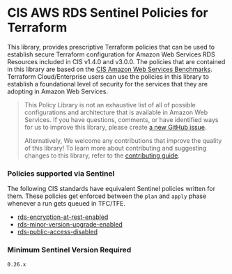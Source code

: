 # CIS AWS RDS Sentinel Policies for Terraform
This library, provides prescriptive Terraform policies that can be used to establish secure Terraform configuration 
for Amazon Web Services RDS Resources included in CIS v1.4.0 and v3.0.0. 
The policies that are contained in this library are based on the [CIS Amazon Web Services Benchmarks](https://docs.aws.amazon.com/securityhub/latest/userguide/cis-aws-foundations-benchmark.html).
Terraform Cloud/Enterprise users can use the policies in this library to establish a foundational level of security for the services that they are 
adopting in Amazon Web Services.

> This Policy Library is not an exhaustive list of all of possible configurations and architecture that is available in Amazon Web Services. 
> If you have questions, comments, or have identified ways for us to improve this library, 
> please create [a new GitHub issue](https://github.com/hashicorp/policy-library-aws-rds-terraform/issues/new/choose).
>
> Alternatively, We welcome any contributions that improve the quality of this library! 
> To learn more about contributing and suggesting changes to this library, refer to the [contributing guide](https://github.com/hashicorp/policy-library-aws-rds-terraform/blob/main/CONTRIBUTING.md).

### Policies supported via Sentinel

The following CIS standards have equivalent Sentinel policies written for them. These policies get enforced between the `plan` and `apply` phase whenever a run gets queued in TFC/TFE.

- [rds-encryption-at-rest-enabled](./docs/policies/rds-encryption-at-rest-enabled.md)
- [rds-minor-version-upgrade-enabled](./docs/policies/rds-minor-version-upgrade-enabled.md)
- [rds-public-access-disabled](./docs/policies/rds-public-access-disabled.md)

### Minimum Sentinel Version Required

```pre
0.26.x
```
